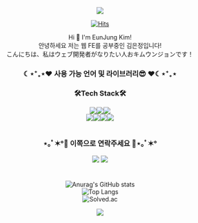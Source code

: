 <div align="center">
<img src="https://capsule-render.vercel.app/api?&type=Egg&reversal=true&color=0:FF69B4,100:FFB6C1&height=300&section=header&text=EunJung'S%20GIT&fontSize=90&" />


[![Hits](https://hits.seeyoufarm.com/api/count/incr/badge.svg?url=https%3A%2F%2Fgithub.com%2Feunjung0613&count_bg=%23FC98BD&title_bg=%23FFF300&icon=react.svg&icon_color=%23000000&title=%F0%9F%92%96&edge_flat=true)](https://hits.seeyoufarm.com)



<div align="center">Hi 👐 I'm EunJung Kim!</div>
<div align="center">안녕하세요 저는 웹 FE를 공부중인 김은정입니다!</div>
<div align="center">こんにちは、私はウェブ開発者がなりたい人おキムウンジョンです！</div>

<h3 align="center">☾⋆⁺₊⋆❤️ 사용 가능 언어 및 라이브러리😎 ❤️☾⋆⁺₊⋆</h3>
<h3 align="center">🛠Tech Stack🛠</h3>
<div align="center"><img src="https://img.shields.io/badge/HTML5-E34F26?style=flat-square&logo=HTML5&logoColor=white"/><img src="https://img.shields.io/badge/CSS3-1572B6?style=flat-square&logo=CSS3&logoColor=white"/><img src="https://img.shields.io/badge/JavaScript-F7DF1E?style=flat-square&logo=JavaScript&logoColor=white"/></div>
<div align="center"><img src= "https://img.shields.io/badge/React-61DAFB?style=flat-square&logo=React&logoColor=white" /><img src="https://img.shields.io/badge/TypeScript-3178C6?style=flat-square&logo=TypeScript&logoColor=white"/><img src="https://img.shields.io/badge/Next.js-000000?style=flat-square&logo=Next.js&logoColor=white"/><img src="https://img.shields.io/badge/git-F05032?style=flat-square&logo=git&logoColor=white"/></div>


#



<h3 align="center">⋆｡ﾟ✶°🧡 이쪽으로 연락주세요 🧡⋆｡ﾟ✶°</h3>
<p align="center"><a href="https://coding7281.tistory.com/"><img src="https://img.shields.io/badge/My tech blog-A9BCF5?style=flat-square&logo=GitHub Sponsors&logoColor=white&link=https://coding7281.tistory.com/"/></a>  <a href="mailto:dmswjd7281@gmail.com"><img src="https://img.shields.io/badge/mail Naver-03C75A?style=flat-square&logo=Naver&logoColor=white&link=mailto:dmswjd7281@naver.com"/></a></p>



#

![Anurag's GitHub stats](https://github-readme-stats.vercel.app/api?username=eunjung0613&show_icons=true&theme=dracula)
<br/>
![Top Langs](https://github-readme-stats.vercel.app/api/top-langs/?username=eunjung0613&layout=compact&theme=gruvbox)
<br/>
![Solved.ac](https://mazassumnida.wtf/api/generate_badge?boj=dmswjd7281)

<img src="https://capsule-render.vercel.app/api?&type=Egg&&color=0:FF69B4,100:FFB6C1&height=300&section=footer&" />
</div>

